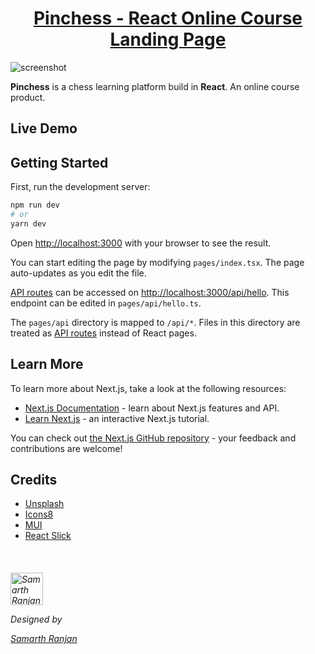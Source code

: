 <h1 align="center">
  <a href="https://github.com/hiriski/coursespace-landing-page">
  Pinchess - React Online Course Landing Page
  </a>
  <br />
</h1>

![screenshot]()

**Pinchess** is a chess learning platform build in **React**.
An online course product.

## Live Demo


## Getting Started

First, run the development server:

```bash
npm run dev
# or
yarn dev
```

Open [http://localhost:3000](http://localhost:3000) with your browser to see the result.

You can start editing the page by modifying `pages/index.tsx`. The page auto-updates as you edit the file.

[API routes](https://nextjs.org/docs/api-routes/introduction) can be accessed on [http://localhost:3000/api/hello](http://localhost:3000/api/hello). This endpoint can be edited in `pages/api/hello.ts`.

The `pages/api` directory is mapped to `/api/*`. Files in this directory are treated as [API routes](https://nextjs.org/docs/api-routes/introduction) instead of React pages.

## Learn More

To learn more about Next.js, take a look at the following resources:

- [Next.js Documentation](https://nextjs.org/docs) - learn about Next.js features and API.
- [Learn Next.js](https://nextjs.org/learn) - an interactive Next.js tutorial.

You can check out [the Next.js GitHub repository](https://github.com/vercel/next.js/) - your feedback and contributions are welcome!

## Credits

- [Unsplash](https://unsplash.com/)
- [Icons8](https://icons8.com/)
- [MUI](https://mui.com/)
- [React Slick](https://github.com/akiran/react-slick)

<h6>
  <br />
  <p>
   <a href="#"><img src="" alt="Samarth Ranjan" width="52" height="52"></a>
  </p>
  <p>
  Designed by
  <p> 
  <a href="https://github.io/MaverickSamar">Samarth Ranjan</a>
</h6>
